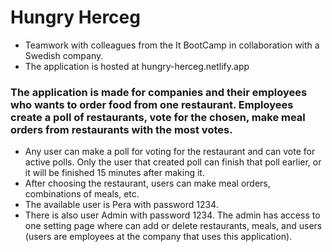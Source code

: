 # Hungry Herceg
* Teamwork with colleagues from the It BootCamp in collaboration with a Swedish company.
* The application is hosted at hungry-herceg.netlify.app

### The application is made for companies and their employees who wants to order food from one restaurant.  Employees create a poll of restaurants, vote for the chosen, make meal orders from restaurants with the most votes.
* Any user can make a poll for voting for the restaurant and can vote for active polls. Only the user that created poll can finish that poll earlier, or it will be finished 15 minutes after making it. 
* After choosing the restaurant, users can make meal orders, combinations of meals, etc. 
* The available user is Pera with password 1234.
* There is also user Admin with password 1234. The admin has access to one setting page where can add or delete restaurants, meals, and users (users are employees at the company that uses this application).
